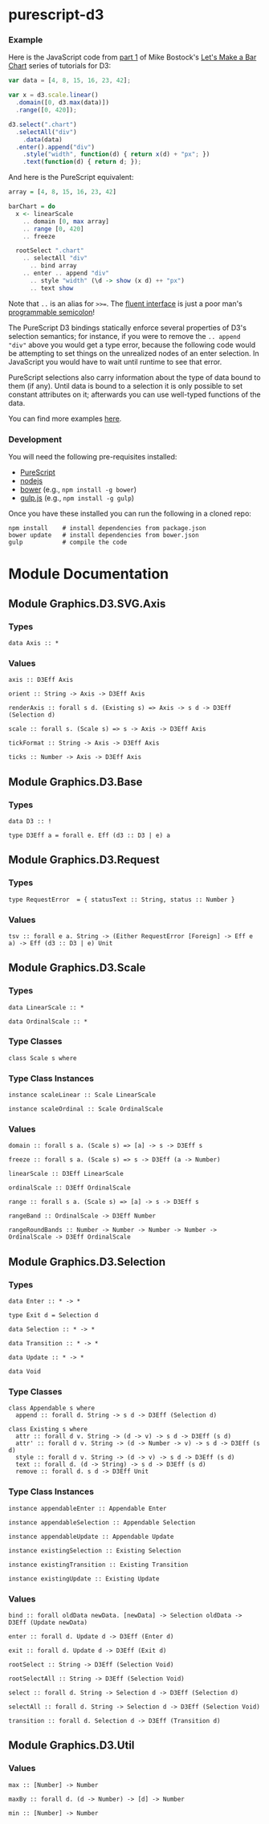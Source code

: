 # purescript-d3

### Example

Here is the JavaScript code from [part 1](http://bl.ocks.org/mbostock/7322386) of Mike Bostock's [Let's Make a Bar Chart](http://bost.ocks.org/mike/bar/) series of tutorials for D3:

```javascript
var data = [4, 8, 15, 16, 23, 42];

var x = d3.scale.linear()
  .domain([0, d3.max(data)])
  .range([0, 420]);

d3.select(".chart")
  .selectAll("div")
    .data(data)
  .enter().append("div")
    .style("width", function(d) { return x(d) + "px"; })
    .text(function(d) { return d; });
```

And here is the PureScript equivalent:

```haskell
array = [4, 8, 15, 16, 23, 42]

barChart = do
  x <- linearScale
    .. domain [0, max array]
    .. range [0, 420]
    .. freeze

  rootSelect ".chart"
    .. selectAll "div"
      .. bind array
    .. enter .. append "div"
      .. style "width" (\d -> show (x d) ++ "px")
      .. text show
```

Note that `..` is an alias for `>>=`. The [fluent interface](http://en.wikipedia.org/wiki/Fluent_interface) is just a poor man's [programmable semicolon](http://en.wikipedia.org/wiki/Monad_(functional_programming))!

The PureScript D3 bindings statically enforce several properties of D3's selection semantics; for instance, if you were to remove the `.. append "div"` above you would get a type error, because the following code would be attempting to set things on the unrealized nodes of an enter selection. In JavaScript you would have to wait until runtime to see that error.

PureScript selections also carry information about the type of data bound to them (if any). Until data is bound to a selection it is only possible to set constant attributes on it; afterwards you can use well-typed functions of the data.

You can find more examples [here](https://github.com/pelotom/purescript-d3-examples/tree/master/src).

### Development

You will need the following pre-requisites installed:

*  [PureScript](http://www.purescript.org/)
*  [nodejs](http://nodejs.org/)
*  [bower](http://bower.io/) (e.g., `npm install -g bower`)
*  [gulp.js](http://gulpjs.com/) (e.g., `npm install -g gulp`)

Once you have these installed you can run the following in a cloned repo:

```
npm install    # install dependencies from package.json
bower update   # install dependencies from bower.json
gulp           # compile the code
```

# Module Documentation

## Module Graphics.D3.SVG.Axis

### Types

    data Axis :: *


### Values

    axis :: D3Eff Axis

    orient :: String -> Axis -> D3Eff Axis

    renderAxis :: forall s d. (Existing s) => Axis -> s d -> D3Eff (Selection d)

    scale :: forall s. (Scale s) => s -> Axis -> D3Eff Axis

    tickFormat :: String -> Axis -> D3Eff Axis

    ticks :: Number -> Axis -> D3Eff Axis


## Module Graphics.D3.Base

### Types

    data D3 :: !

    type D3Eff a = forall e. Eff (d3 :: D3 | e) a


## Module Graphics.D3.Request

### Types

    type RequestError  = { statusText :: String, status :: Number }


### Values

    tsv :: forall e a. String -> (Either RequestError [Foreign] -> Eff e a) -> Eff (d3 :: D3 | e) Unit


## Module Graphics.D3.Scale

### Types

    data LinearScale :: *

    data OrdinalScale :: *


### Type Classes

    class Scale s where


### Type Class Instances

    instance scaleLinear :: Scale LinearScale

    instance scaleOrdinal :: Scale OrdinalScale


### Values

    domain :: forall s a. (Scale s) => [a] -> s -> D3Eff s

    freeze :: forall s a. (Scale s) => s -> D3Eff (a -> Number)

    linearScale :: D3Eff LinearScale

    ordinalScale :: D3Eff OrdinalScale

    range :: forall s a. (Scale s) => [a] -> s -> D3Eff s

    rangeBand :: OrdinalScale -> D3Eff Number

    rangeRoundBands :: Number -> Number -> Number -> Number -> OrdinalScale -> D3Eff OrdinalScale


## Module Graphics.D3.Selection

### Types

    data Enter :: * -> *

    type Exit d = Selection d

    data Selection :: * -> *

    data Transition :: * -> *

    data Update :: * -> *

    data Void


### Type Classes

    class Appendable s where
      append :: forall d. String -> s d -> D3Eff (Selection d)

    class Existing s where
      attr :: forall d v. String -> (d -> v) -> s d -> D3Eff (s d)
      attr' :: forall d v. String -> (d -> Number -> v) -> s d -> D3Eff (s d)
      style :: forall d v. String -> (d -> v) -> s d -> D3Eff (s d)
      text :: forall d. (d -> String) -> s d -> D3Eff (s d)
      remove :: forall d. s d -> D3Eff Unit


### Type Class Instances

    instance appendableEnter :: Appendable Enter

    instance appendableSelection :: Appendable Selection

    instance appendableUpdate :: Appendable Update

    instance existingSelection :: Existing Selection

    instance existingTransition :: Existing Transition

    instance existingUpdate :: Existing Update


### Values

    bind :: forall oldData newData. [newData] -> Selection oldData -> D3Eff (Update newData)

    enter :: forall d. Update d -> D3Eff (Enter d)

    exit :: forall d. Update d -> D3Eff (Exit d)

    rootSelect :: String -> D3Eff (Selection Void)

    rootSelectAll :: String -> D3Eff (Selection Void)

    select :: forall d. String -> Selection d -> D3Eff (Selection d)

    selectAll :: forall d. String -> Selection d -> D3Eff (Selection Void)

    transition :: forall d. Selection d -> D3Eff (Transition d)


## Module Graphics.D3.Util

### Values

    max :: [Number] -> Number

    maxBy :: forall d. (d -> Number) -> [d] -> Number

    min :: [Number] -> Number



